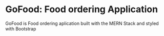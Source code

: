 # GoFood: Food ordering Application

GoFood is Food ordering aplication built with the MERN Stack and styled with Bootstrap
